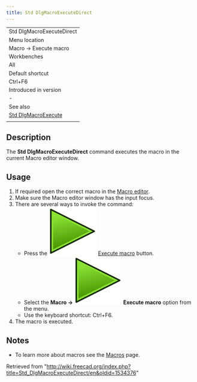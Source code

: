 ```yaml
---
title: Std DlgMacroExecuteDirect
---
```


|                                                                   |
| ----------------------------------------------------------------- |
| Std DlgMacroExecuteDirect                                         |
| Menu location                                                     |
| Macro → Execute macro                                             |
| Workbenches                                                       |
| All                                                               |
| Default shortcut                                                  |
| Ctrl+F6                                                           |
| Introduced in version                                             |
| -                                                                 |
| See also                                                          |
| [Std DlgMacroExecute](/Std_DlgMacroExecute "Std DlgMacroExecute") |
|                                                                   |

## Description

The **Std DlgMacroExecuteDirect** command executes the macro in the current Macro editor window.

## Usage

1. If required open the correct macro in the [Macro editor](/Std_DlgMacroExecute "Std DlgMacroExecute").
2. Make sure the Macro editor window has the input focus.
3. There are several ways to invoke the command:
   - Press the ![](/src/assets/images/Std_DlgMacroExecuteDirect.svg) [Execute macro](/Std_DlgMacroExecuteDirect "Std DlgMacroExecuteDirect") button.
   - Select the **Macro → ![](/src/assets/images/Std_DlgMacroExecuteDirect.svg) Execute macro** option from the menu.
   - Use the keyboard shortcut: Ctrl+F6.
4. The macro is executed.

## Notes

- To learn more about macros see the [Macros](/Macros "Macros") page.

Retrieved from "<http://wiki.freecad.org/index.php?title=Std_DlgMacroExecuteDirect/en&oldid=1534376>"

